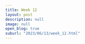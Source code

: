 ```yaml
---
title: Week 12
layout: post
description: null
image: null
open_blog: true
suburl: "2023/06/13/week_12.html"
---
```

